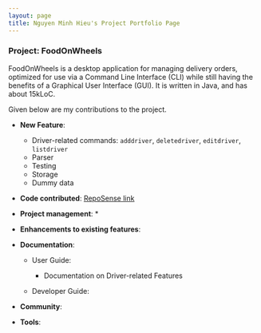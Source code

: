 ```yaml
---
layout: page
title: Nguyen Minh Hieu's Project Portfolio Page
---
```


### Project: FoodOnWheels

FoodOnWheels is a desktop application for managing delivery orders, optimized for use via a Command Line Interface (CLI)
while still having the benefits of a Graphical User Interface (GUI). It is written in Java, and has about 15kLoC.

Given below are my contributions to the project.

* **New Feature**:
  * Driver-related commands: `adddriver`, `deletedriver`, `editdriver`, `listdriver` 
  * Parser
  * Testing
  * Storage
  * Dummy data

* **Code contributed**: [RepoSense link](https://nus-cs2103-ay2122s2.github.io/tp-dashboard/?search=hieunm1821&breakdown=true)


* **Project management**:
  * 
* **Enhancements to existing features**:


* **Documentation**:
  * User Guide:
    * Documentation on Driver-related Features

  * Developer Guide:


* **Community**:


* **Tools**:


